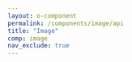 ```yaml
---
layout: o-component
permalink: /components/image/api
title: "Image"
comp: image
nav_exclude: true
---
```

